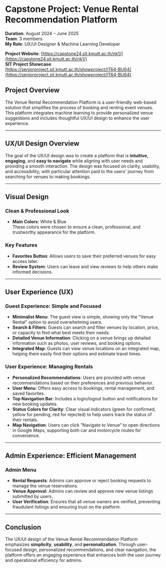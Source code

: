 # Capstone Project: Venue Rental Recommendation Platform

**Duration**: August 2024 – June 2025  
**Team**: 3 members  
**My Role**: UX/UI Designer & Machine Learning Developer


**Project Website**: [https://capstone24.sit.kmutt.ac.th/nk1/](https://capstone24.sit.kmutt.ac.th/nk1/)  
**SIT Project Showcase**: [https://seniorproject.sit.kmutt.ac.th/showproject/IT64-BU64](https://seniorproject.sit.kmutt.ac.th/showproject/IT64-BU64)


## Project Overview

The Venue Rental Recommendation Platform is a user-friendly web-based solution that simplifies the process of booking and renting event venues. This platform integrates machine learning to provide personalized venue suggestions and includes thoughtful UX/UI design to enhance the user experience.

---

## UX/UI Design Overview

The goal of the UX/UI design was to create a platform that is **intuitive, engaging**, and **easy to navigate** while aligning with user needs and providing a smooth interaction. The design was focused on clarity, usability, and accessibility, with particular attention paid to the users' journey from searching for venues to making bookings.

---

## Visual Design

### Clean & Professional Look
- **Main Colors**: White & Blue  
  These colors were chosen to ensure a clean, professional, and trustworthy appearance for the platform.
  
### Key Features
- **Favorites Button**: Allows users to save their preferred venues for easy access later.
- **Review System**: Users can leave and view reviews to help others make informed decisions.
  
---

## User Experience (UX)

### Guest Experience: Simple and Focused
- **Minimalist Menu**: The guest view is simple, showing only the "Venue Rental" option to avoid overwhelming users.
- **Search & Filters**: Guests can search and filter venues by location, price, or capacity to find what best meets their needs.
- **Detailed Venue Information**: Clicking on a venue brings up detailed information such as photos, user reviews, and booking options.
- **Integrated Map**: Guests can view venue locations on an integrated map, helping them easily find their options and estimate travel times.

### User Experience: Managing Rentals
- **Personalized Recommendations**: Users are provided with venue recommendations based on their preferences and previous behavior.
- **User Menu**: Offers easy access to bookings, rental management, and saved favorites.
- **Top Navigation Bar**: Includes a login/logout button and notifications for new booking updates.
- **Status Colors for Clarity**: Clear visual indicators (green for confirmed, yellow for pending, red for rejected) to help users track the status of their rentals.
- **Map Navigation**: Users can click “Navigate to Venue” to open directions in Google Maps, supporting both car and motorcycle routes for convenience.

---

## Admin Experience: Efficient Management

### Admin Menu
- **Rental Requests**: Admins can approve or reject booking requests to manage the venue reservations.
- **Venue Approval**: Admins can review and approve new venue listings submitted by users.
- **User Verification**: Ensures that all venue owners are verified, preventing fraudulent listings and ensuring trust on the platform.

---

## Conclusion

The UX/UI design of the Venue Rental Recommendation Platform emphasizes **simplicity**, **usability**, and **personalization**. Through user-focused design, personalized recommendations, and clear navigation, the platform offers an engaging experience that enhances both the user journey and operational efficiency for admins.
